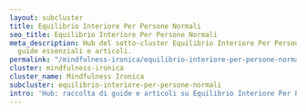 ```yaml
---
layout: subcluster
title: Equilibrio Interiore Per Persone Normali
seo_title: Equilibrio Interiore Per Persone Normali
meta_description: Hub del sotto-cluster Equilibrio Interiore Per Persone Normali —
  guide essenziali e articoli.
permalink: "/mindfulness-ironica/equilibrio-interiore-per-persone-normali/"
cluster: mindfulness-ironica
cluster_name: Mindfulness Ironica
subcluster: equilibrio-interiore-per-persone-normali
intro: 'Hub: raccolta di guide e articoli su Equilibrio Interiore Per Persone Normali.'
---
```


